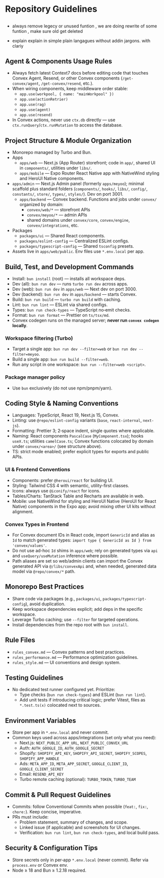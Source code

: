 # Repository Guidelines

##

- always remove legecy or unused funtion , we are doing rewrite of some funtion , make sure old get deleted

- explain explain in simple plain langagues without addin jargons. with clariy

## Agent & Components Usage Rules

- Always fetch latest Context7 docs before editing code that touches Convex Agent, Resend, or other Convex components (`/get-convex/agent`, `/get-convex/resend`, etc.).
- When wiring components, keep middleware order stable:
  - `app.use(workpool, { name: "mainWorkpool" })`
  - `app.use(actionRetrier)`
  - `app.use(rag)`
  - `app.use(agent)`
  - `app.use(resend)`
- In Convex actions, never use `ctx.db` directly — use `ctx.runQuery`/`ctx.runMutation` to access the database.

## Project Structure & Module Organization

- Monorepo managed by Turbo and Bun.
- Apps
  - `apps/web` — Next.js (App Router) storefront; code in `app/`, shared UI in `components/`, utilities under `libs/`.
  - `apps/mobile` — Expo Router React Native app with NativeWind styling and HeroUI Native components.
- `apps/admin` — Next.js Admin panel (formerly `apps/meyoo`); minimal scaffold plus standard folders (`components/`, `hooks/`, `libs/`, `config/`, `constants/`, `store/`, `types/`, `styles/`). Dev on port 3001.
  - `apps/backend` — Convex backend. Functions and jobs under `convex/` organized by domain:
    - `convex/web/*` — storefront APIs
    - `convex/meyoo/*` — admin APIs
    - shared domains under `convex/core`, `convex/engine`, `convex/integrations`, etc.
- Packages
  - `packages/ui` — Shared React components.
  - `packages/eslint-config` — Centralized ESLint configs.
  - `packages/typescript-config` — Shared `tsconfig` presets.
- Assets live in `apps/web/public`. Env files use `*.env.local` per app.

## Build, Test, and Development Commands

- Install: `bun install` (root) — installs all workspace deps.
- Dev (all): `bun run dev` — runs `turbo run dev` across apps.
- Dev (web): `bun run dev` in `apps/web` — Next dev on port 3000.
- Dev (backend): `bun run dev` in `apps/backend` — starts Convex.
- Build: `bun run build` — `turbo run build` with caching.
- Lint: `bun run lint` — ESLint via shared configs.
- Types: `bun run check-types` — TypeScript no‑emit checks.
- Format: `bun run format` — Prettier on `ts/tsx/md`.
- Convex codegen runs on the managed server; **never run `convex codegen` locally**.

### Workspace filtering (Turbo)

- Target a single app: `bun run dev --filter=web` or `bun run dev --filter=meyoo`.
- Build a single app: `bun run build --filter=web`.
- Run any script in one workspace: `bun run --filter=web <script>`.

### Package manager policy

- Use `bun` exclusively (do not use npm/pnpm/yarn).

## Coding Style & Naming Conventions

- Languages: TypeScript, React 19, Next.js 15, Convex.
- Linting: use `@repo/eslint-config` variants (`base`, `react-internal`, `next-js`).
- Formatting: Prettier 3; 2‑space indent, single quotes where applicable.
- Naming: React components `PascalCase` (`MyComponent.tsx`); hooks `useX.ts`; utilities `camelCase.ts`; Convex functions colocated by domain under `convex/<area>/` (see structure above).
- TS: strict mode enabled; prefer explicit types for exports and public APIs.

### UI & Frontend Conventions

- Components: prefer `@heroui/react` for building UI.
- Styling: Tailwind CSS 4 with semantic, utility-first classes.
- Icons: always use `@iconify/react` for icons.
- Tables/Charts: TanStack Table and Recharts are available in web.
- Mobile: use NativeWind for styling and HeroUI Native (HeroUI for React Native) components in the Expo app; avoid mixing other UI kits without alignment.

### Convex Types in Frontend

- For Convex document IDs in React code, import `GenericId` and alias as `Id` to match generated types: `import type { GenericId as Id } from 'convex/values'`.
- Do not use ad-hoc `Id` shims in `apps/web`; rely on generated types via `api` and `useQuery/useMutation` inference where possible.
- Path aliases are set so web/admin clients can import the Convex generated API via `@/libs/convexApi` and, when needed, generated data model via `@repo/convex/*` path.

## Monorepo Best Practices

- Share code via packages (e.g., `packages/ui`, `packages/typescript-config`), avoid duplication.
- Keep workspace dependencies explicit; add deps in the specific workspace.
- Leverage Turbo caching; use `--filter` for targeted operations.
- Install dependencies from the repo root with `bun install`.

## Rule Files

- `rules_convex.md` — Convex patterns and best practices.
- `rules_performance.md` — Performance optimization guidelines.
- `rules_style.md` — UI conventions and design system.

## Testing Guidelines

- No dedicated test runner configured yet. Prioritize:
  - Type checks (`bun run check-types`) and ESLint (`bun run lint`).
  - Add unit tests if introducing critical logic; prefer Vitest, files as `*.test.ts(x)` colocated next to sources.

## Environment Variables

- Store per app in `*.env.local` and never commit.
- Common keys used across apps/integrations (set only what you need):
  - Next.js: `NEXT_PUBLIC_APP_URL`, `NEXT_PUBLIC_CONVEX_URL`
  - Auth: `AUTH_GOOGLE_ID`, `AUTH_GOOGLE_SECRET`
  - Shopify: `SHOPIFY_API_KEY`, `SHOPIFY_API_SECRET`, `SHOPIFY_SCOPES`, `SHOPIFY_APP_HANDLE`
  - Ads: `META_APP_ID`, `META_APP_SECRET`, `GOOGLE_CLIENT_ID`, `GOOGLE_CLIENT_SECRET`
  - Email: `RESEND_API_KEY`
  - Turbo remote caching (optional): `TURBO_TOKEN`, `TURBO_TEAM`

## Commit & Pull Request Guidelines

- Commits: follow Conventional Commits when possible (`feat:`, `fix:`, `chore:`). Keep concise, imperative.
- PRs must include:
  - Problem statement, summary of changes, and scope.
  - Linked issue (if applicable) and screenshots for UI changes.
  - Verification: `bun run lint`, `bun run check-types`, and local build pass.

## Security & Configuration Tips

- Store secrets only in per‑app `*.env.local` (never commit). Refer via `process.env` or Convex env.
- Node ≥ 18 and Bun ≥ 1.2.18 required.
